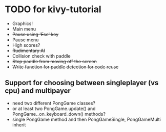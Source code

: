 # TODO for kivy-tutorial
* Graphics!
* Main menu
* ~~Pause using 'Esc' key~~
* Pause menu
* High scores?
* ~~Rudimentary AI~~
* Collision check with paddle
* ~~Stop paddle from moving off the screen~~
* ~~Write function for paddle detection for code reuse~~

## Support for choosing between singleplayer (vs cpu) and multipayer
* need two different PongGame classes?
* or at least two PongGame.update() and PongGame._on_keyboard_down() methods?
* single PongGame method and then PongGameSingle, PongGameMulti inherit
